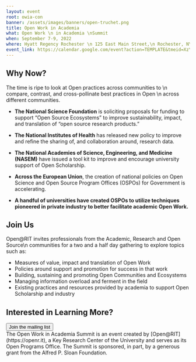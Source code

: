 ```yaml
---
layout: event
root: owia-con
banner: /assets/images/banners/open-truchet.png
title: Open Work in Academia
what: Open Work \n in Academia \nSummit
when: September 7-9, 2022
where: Hyatt Regency Rochester \n 125 East Main Street,\n Rochester, NY, 14604, US
event_link: https://calendar.google.com/event?action=TEMPLATE&tmeid=XzYwcTMwYzFnNjBvMzBlMWk2MG80YWMxZzYwcmo4Z3BsODhyajJjMWg4NHMzNGg5ZzYwczMwYzFnNjBvMzBjMWc4NHJqMGdwazZsMzM4ZGhuNjBzazhlMWc2NG8zMGMxZzYwbzMwYzFnNjBvMzBjMWc2MG8zMmMxZzYwbzMwYzFnNmdwM2VoMWw2OTIzNGhhNDZwMWtjZ3BrOGtza2FkcGo2b3FrMmU5bTY0cGowZzlpOG9xMF8yMDIyMDMxOFQxNjAwMDBaIHNjNDgxN0BnLnJpdC5lZHU&tm
---
```

## Why Now?

The time is ripe to look at Open practices across communities to \n compare, contrast, and cross-pollinate best practices in Open \n across different communities.

- **The National Science Foundation** is soliciting proposals for funding to support “Open Source Ecosystems” to improve sustainability, impact, and translation of “open source research products.”

- **The National Institutes of Health** has released new policy to improve and refine the sharing of, and collaboration around, research data.

- **The National Academies of Science, Engineering, and Medicine (NASEM)** have issued a tool kit to improve and encourage university support of Open Scholarship.

- **Across the European Union**, the creation of national policies on Open Science and Open Source Program Offices (OSPOs) for Government is accelerating.

- **A handful of universities have created OSPOs to utilize techniques pioneered in private industry to better facilitate academic Open Work.**

## Join Us

Open@RIT invites professionals from the Academic, Research and Open Source\n communities for a two and a half day gathering to explore topics such as:

- Measures of value, impact and translation of Open Work
- Policies around support and promotion for success in that work
- Building, sustaining and promoting Open Communities and Ecosystems
- Managing information overload and ferment in the field
- Existing practices and resources  provided by academia to support Open Scholarship and industry

## Interested in Learning More?
<a class="event-save" href="https://groups.google.com/g/openrit" target="_blank">
	<button class="event-save-button">
		Join the mailing list
	</button>
</a>

<br/>
The Open Work in Academia Summit is an event created by [Open@RIT](https://openr.it),  a Key Research Center of the University and serves as its Open Programs Office. 
The Summit is sponsored, in part, by a generous grant from the Alfred P. Sloan Foundation.

